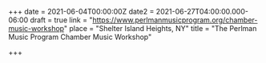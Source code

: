 +++
date = 2021-06-04T00:00:00Z
date2 = 2021-06-27T04:00:00.000-06:00
draft = true
link = "https://www.perlmanmusicprogram.org/chamber-music-workshop"
place = "Shelter Island Heights, NY"
title = "The Perlman Music Program Chamber Music Workshop"

+++
